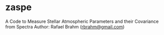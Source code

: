 # zaspe
A Code to Measure Stellar Atmospheric Parameters and their Covariance from Spectra
Author: Rafael Brahm (rbrahm@gmail.com)
